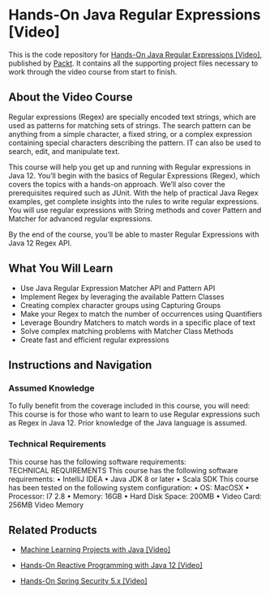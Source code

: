 # Hands-On Java Regular Expressions [Video]
This is the code repository for [Hands-On Java Regular Expressions [Video]](https://www.packtpub.com/application-development/hands-java-regular-expressions-video?utm_source=github&utm_medium=repository&utm_campaign=9781838555900), published by [Packt](https://www.packtpub.com/?utm_source=github). It contains all the supporting project files necessary to work through the video course from start to finish.
## About the Video Course
Regular expressions (Regex) are specially encoded text strings, which are used as patterns for matching sets of strings. The search pattern can be anything from a simple character, a fixed string, or a complex expression containing special characters describing the pattern. IT can also be used to search, edit, and manipulate text.

This course will help you get up and running with Regular expressions in Java 12. You’ll begin with the basics of Regular Expressions (Regex), which covers the topics with a hands-on approach. We’ll also cover the prerequisites required such as JUnit. With the help of practical Java Regex examples, get complete insights into the rules to write regular expressions. You will use regular expressions with String methods and cover Pattern and Matcher for advanced regular expressions.

By the end of the course, you’ll be able to master Regular Expressions with Java 12 Regex API.

<H2>What You Will Learn</H2>
<DIV class=book-info-will-learn-text>
<UL>
<LI><SPAN id=what_you_will_learn_c class=sugar_field>Use Java Regular Expression Matcher API and Pattern API<BR></SPAN>
<LI><SPAN id=what_you_will_learn_c class=sugar_field>Implement Regex by leveraging the available Pattern Classes<BR></SPAN>
<LI><SPAN id=what_you_will_learn_c class=sugar_field>Creating complex character groups using Capturing Groups<BR></SPAN>
<LI><SPAN id=what_you_will_learn_c class=sugar_field>Make your Regex to match the number of occurrences using Quantifiers<BR></SPAN>
<LI><SPAN id=what_you_will_learn_c class=sugar_field>Leverage Boundry Matchers to match words in a specific place of text<BR></SPAN>
<LI><SPAN id=what_you_will_learn_c class=sugar_field>Solve complex matching problems with Matcher Class Methods<BR></SPAN>
<LI><SPAN id=what_you_will_learn_c class=sugar_field>Create fast and efficient regular expressions</SPAN> </LI></UL></DIV>

## Instructions and Navigation
### Assumed Knowledge
To fully benefit from the coverage included in this course, you will need:<br/>
This course is for those who want to learn to use Regular expressions such as Regex in Java 12. Prior knowledge of the Java language is assumed.
### Technical Requirements
This course has the following software requirements:<br/>
TECHNICAL REQUIREMENTS
This course has the following software requirements:
	•	IntelliJ IDEA
	•	Java JDK 8 or later
	•	Scala SDK
This course has been tested on the following system configuration:
	•	OS: MacOSX 
	•	Processor: I7 2.8
	•	Memory: 16GB
	•	Hard Disk Space: 200MB
	•	Video Card: 256MB Video Memory



## Related Products
* [Machine Learning Projects with Java [Video]](https://www.packtpub.com/big-data-and-business-intelligence/machine-learning-projects-java-video?utm_source=github&utm_medium=repository&utm_campaign=9781789612455)

* [Hands-On Reactive Programming with Java 12 [Video]](https://www.packtpub.com/application-development/hands-reactive-programming-java-12-video?utm_source=github&utm_medium=repository&utm_campaign=9781789808773)

* [Hands-On Spring Security 5.x [Video]](https://www.packtpub.com/application-development/hands-spring-security-5x-video?utm_source=github&utm_medium=repository&utm_campaign=9781789802931)


